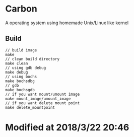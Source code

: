 # Carbon
A operating system using homemade Unix/Linux like kernel
## Build
```
// build image
make
// clean build directory
make clean
// using gdb debug
make debug
// using bochs
make bochsdbg
// gdb
make bochsgdb
// if you want mount/umount image
make mount_image/umount_image
// if you want delete mount point
make delete_mountpoint
```
# Modified at 2018/3/22 20:46

